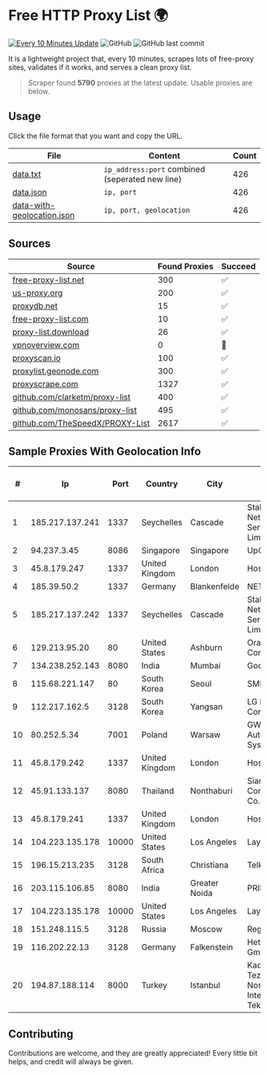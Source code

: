 
# Free HTTP Proxy List 🌍

[![Every 10 Minutes Update](https://github.com/mertguvencli/http-proxy-list/actions/workflows/main.yml/badge.svg?branch=main)](https://github.com/mertguvencli/http-proxy-list/actions/workflows/main.yml)
![GitHub](https://img.shields.io/github/license/mertguvencli/http-proxy-list)
![GitHub last commit](https://img.shields.io/github/last-commit/mertguvencli/http-proxy-list)

It is a lightweight project that, every 10 minutes, scrapes lots of free-proxy sites, validates if it works, and serves a clean proxy list.


> Scraper found **5790** proxies at the latest update. Usable proxies are below.

## Usage

Click the file format that you want and copy the URL.


|File|Content|Count|
|----|-------|-----|
|[data.txt](https://raw.githubusercontent.com/mertguvencli/http-proxy-list/main/proxy-list/data.txt)|`ip_address:port` combined (seperated new line)|426|
|[data.json](https://raw.githubusercontent.com/mertguvencli/http-proxy-list/main/proxy-list/data.json)|`ip, port`|426|
|[data-with-geolocation.json](https://raw.githubusercontent.com/mertguvencli/http-proxy-list/main/proxy-list/data-with-geolocation.json)|`ip, port, geolocation`|426|

## Sources

|Source|Found Proxies|Succeed|
|------|-------------|-------|
|[free-proxy-list.net](https://free-proxy-list.net)|300|✅|
|[us-proxy.org](https://www.us-proxy.org)|200|✅|
|[proxydb.net](http://proxydb.net)|15|✅|
|[free-proxy-list.com](https://free-proxy-list.com/?page=&port=&type%5B%5D=http&type%5B%5D=https&up_time=0&search=Search)|10|✅|
|[proxy-list.download](https://www.proxy-list.download/HTTP)|26|✅|
|[vpnoverview.com](https://vpnoverview.com/privacy/anonymous-browsing/free-proxy-servers)|0|🚫|
|[proxyscan.io](https://www.proxyscan.io)|100|✅|
|[proxylist.geonode.com](https://proxylist.geonode.com/api/proxy-list?limit=300&page=1&sort_by=lastChecked&sort_type=desc&protocols=http,https)|300|✅|
|[proxyscrape.com](https://api.proxyscrape.com/v2/?request=displayproxies&protocol=http&timeout=10000&country=all&ssl=all&anonymity=all)|1327|✅|
|[github.com/clarketm/proxy-list](https://raw.githubusercontent.com/clarketm/proxy-list/master/proxy-list-raw.txt)|400|✅|
|[github.com/monosans/proxy-list](https://raw.githubusercontent.com/monosans/proxy-list/main/proxies/http.txt)|495|✅|
|[github.com/TheSpeedX/PROXY-List](https://raw.githubusercontent.com/TheSpeedX/PROXY-List/master/http.txt)|2617|✅|


## Sample Proxies With Geolocation Info

|#|Ip|Port|Country|City|Internet Service Provider|
|-|--|----|-------|----|-------------------------|
|1|185.217.137.241|1337|Seychelles|Cascade|Stallion Network Services Limited|
|2|94.237.3.45|8086|Singapore|Singapore|UpCloud Ltd|
|3|45.8.179.247|1337|United Kingdom|London|Hostland LLC|
|4|185.39.50.2|1337|Germany|Blankenfelde|NETZNUTZ|
|5|185.217.137.242|1337|Seychelles|Cascade|Stallion Network Services Limited|
|6|129.213.95.20|80|United States|Ashburn|Oracle Corporation|
|7|134.238.252.143|8080|India|Mumbai|Google LLC|
|8|115.68.221.147|80|South Korea|Seoul|SMILESERV|
|9|112.217.162.5|3128|South Korea|Yangsan|LG DACOM Corporation|
|10|80.252.5.34|7001|Poland|Warsaw|GWNET Autonomus System|
|11|45.8.179.242|1337|United Kingdom|London|Hostland LLC|
|12|45.91.133.137|8080|Thailand|Nonthaburi|Siamdata Communication Co., ltd.|
|13|45.8.179.241|1337|United Kingdom|London|Hostland LLC|
|14|104.223.135.178|10000|United States|Los Angeles|LayerHost|
|15|196.15.213.235|3128|South Africa|Christiana|Telkom SA Ltd.|
|16|203.115.106.85|8080|India|Greater Noida|PRIMENET|
|17|104.223.135.178|10000|United States|Los Angeles|LayerHost|
|18|151.248.115.5|3128|Russia|Moscow|Reg.Ru|
|19|116.202.22.13|3128|Germany|Falkenstein|Hetzner Online GmbH|
|20|194.87.188.114|8000|Turkey|Istanbul|Kadir Huseyin Tezcan Nosspeed Internet Teknolojileri|



## Contributing

Contributions are welcome, and they are greatly appreciated! Every
little bit helps, and credit will always be given.


